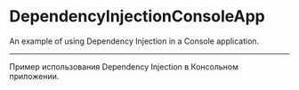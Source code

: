 # DependencyInjectionConsoleApp

An example of using Dependency Injection in a Console application.
___
Пример использования Dependency Injection в Консольном приложении.